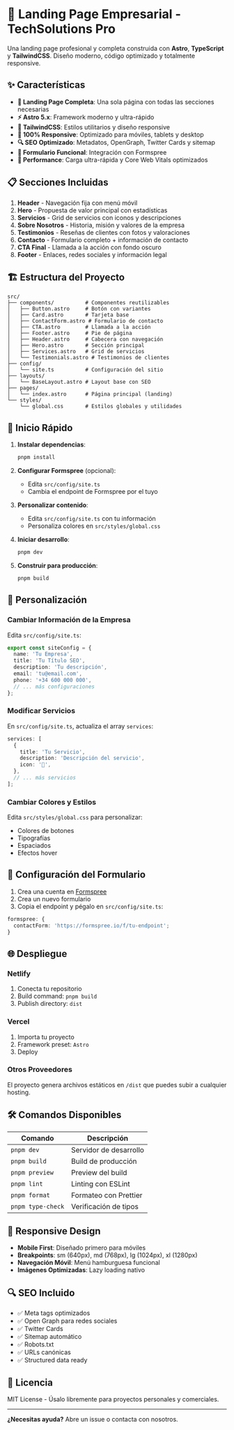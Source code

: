 # 🚀 Landing Page Empresarial - TechSolutions Pro

Una landing page profesional y completa construida con **Astro**, **TypeScript** y **TailwindCSS**. Diseño moderno, código optimizado y totalmente responsive.

## ✨ Características

- **🎯 Landing Page Completa**: Una sola página con todas las secciones necesarias
- **⚡ Astro 5.x**: Framework moderno y ultra-rápido
- **🎨 TailwindCSS**: Estilos utilitarios y diseño responsive
- **📱 100% Responsive**: Optimizado para móviles, tablets y desktop
- **🔍 SEO Optimizado**: Metadatos, OpenGraph, Twitter Cards y sitemap
- **📧 Formulario Funcional**: Integración con Formspree
- **🚀 Performance**: Carga ultra-rápida y Core Web Vitals optimizados

## 📋 Secciones Incluidas

1. **Header** - Navegación fija con menú móvil
2. **Hero** - Propuesta de valor principal con estadísticas
3. **Servicios** - Grid de servicios con iconos y descripciones
4. **Sobre Nosotros** - Historia, misión y valores de la empresa
5. **Testimonios** - Reseñas de clientes con fotos y valoraciones
6. **Contacto** - Formulario completo + información de contacto
7. **CTA Final** - Llamada a la acción con fondo oscuro
8. **Footer** - Enlaces, redes sociales y información legal

## 🏗️ Estructura del Proyecto

```text
src/
├── components/          # Componentes reutilizables
│   ├── Button.astro     # Botón con variantes
│   ├── Card.astro       # Tarjeta base
│   ├── ContactForm.astro # Formulario de contacto
│   ├── CTA.astro        # Llamada a la acción
│   ├── Footer.astro     # Pie de página
│   ├── Header.astro     # Cabecera con navegación
│   ├── Hero.astro       # Sección principal
│   ├── Services.astro   # Grid de servicios
│   └── Testimonials.astro # Testimonios de clientes
├── config/
│   └── site.ts          # Configuración del sitio
├── layouts/
│   └── BaseLayout.astro # Layout base con SEO
├── pages/
│   └── index.astro      # Página principal (landing)
└── styles/
    └── global.css       # Estilos globales y utilidades
```

## 🚀 Inicio Rápido

1. **Instalar dependencias**:

   ```bash
   pnpm install
   ```

2. **Configurar Formspree** (opcional):
   - Edita `src/config/site.ts`
   - Cambia el endpoint de Formspree por el tuyo

3. **Personalizar contenido**:
   - Edita `src/config/site.ts` con tu información
   - Personaliza colores en `src/styles/global.css`

4. **Iniciar desarrollo**:

   ```bash
   pnpm dev
   ```

5. **Construir para producción**:
   ```bash
   pnpm build
   ```

## 🎨 Personalización

### Cambiar Información de la Empresa

Edita `src/config/site.ts`:

```typescript
export const siteConfig = {
  name: 'Tu Empresa',
  title: 'Tu Título SEO',
  description: 'Tu descripción',
  email: 'tu@email.com',
  phone: '+34 600 000 000',
  // ... más configuraciones
};
```

### Modificar Servicios

En `src/config/site.ts`, actualiza el array `services`:

```typescript
services: [
  {
    title: 'Tu Servicio',
    description: 'Descripción del servicio',
    icon: '🎯',
  },
  // ... más servicios
];
```

### Cambiar Colores y Estilos

Edita `src/styles/global.css` para personalizar:

- Colores de botones
- Tipografías
- Espaciados
- Efectos hover

## 📧 Configuración del Formulario

1. Crea una cuenta en [Formspree](https://formspree.io/)
2. Crea un nuevo formulario
3. Copia el endpoint y pégalo en `src/config/site.ts`:

```typescript
formspree: {
  contactForm: 'https://formspree.io/f/tu-endpoint';
}
```

## 🌐 Despliegue

### Netlify

1. Conecta tu repositorio
2. Build command: `pnpm build`
3. Publish directory: `dist`

### Vercel

1. Importa tu proyecto
2. Framework preset: `Astro`
3. Deploy

### Otros Proveedores

El proyecto genera archivos estáticos en `/dist` que puedes subir a cualquier hosting.

## 🛠️ Comandos Disponibles

| Comando           | Descripción            |
| ----------------- | ---------------------- |
| `pnpm dev`        | Servidor de desarrollo |
| `pnpm build`      | Build de producción    |
| `pnpm preview`    | Preview del build      |
| `pnpm lint`       | Linting con ESLint     |
| `pnpm format`     | Formateo con Prettier  |
| `pnpm type-check` | Verificación de tipos  |

## 📱 Responsive Design

- **Mobile First**: Diseñado primero para móviles
- **Breakpoints**: sm (640px), md (768px), lg (1024px), xl (1280px)
- **Navegación Móvil**: Menú hamburguesa funcional
- **Imágenes Optimizadas**: Lazy loading nativo

## 🔍 SEO Incluido

- ✅ Meta tags optimizados
- ✅ Open Graph para redes sociales
- ✅ Twitter Cards
- ✅ Sitemap automático
- ✅ Robots.txt
- ✅ URLs canónicas
- ✅ Structured data ready

## 📄 Licencia

MIT License - Úsalo libremente para proyectos personales y comerciales.

---

**¿Necesitas ayuda?** Abre un issue o contacta con nosotros.
